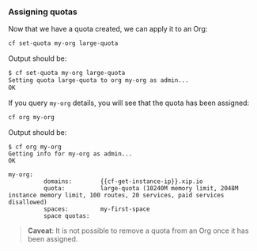 ### Assigning quotas

Now that we have a quota created, we can apply it to an Org:

```sh
cf set-quota my-org large-quota
```

Output should be:

```sh
$ cf set-quota my-org large-quota
Setting quota large-quota to org my-org as admin...
OK
```

If you query `my-org` details, you will see that the quota has been assigned:

```sh
cf org my-org
```

Output should be:

```
$ cf org my-org
Getting info for my-org as admin...
OK

my-org:
          domains:        {{cf-get-instance-ip}}.xip.io
          quota:          large-quota (10240M memory limit, 2048M instance memory limit, 100 routes, 20 services, paid services disallowed)
          spaces:         my-first-space
          space quotas:
```

> **Caveat**: It is not possible to remove a quota from an Org once it has been assigned.
